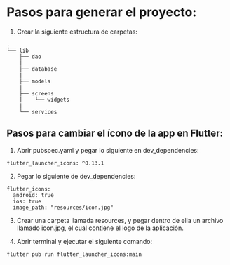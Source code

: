 # Pasos para generar el proyecto:

1. Crear la siguiente estructura de carpetas:

```
.
└── lib
    ├── dao
    |
    ├── database
    |
    ├── models
    |
    ├── screens
    |    └── widgets
    |
    └── services
```

## Pasos para cambiar el ícono de la app en Flutter:

1. Abrir pubspec.yaml y pegar lo siguiente en dev_dependencies:

```
flutter_launcher_icons: ^0.13.1
```

2. Pegar lo siguiente de dev_dependencies:

```
flutter_icons:
  android: true
  ios: true
  image_path: "resources/icon.jpg"
```

3. Crear una carpeta llamada resources, y pegar dentro de ella un archivo llamado icon.jpg, el cual contiene el logo de la aplicación.

4. Abrir terminal y ejecutar el siguiente comando:

```
flutter pub run flutter_launcher_icons:main
```
